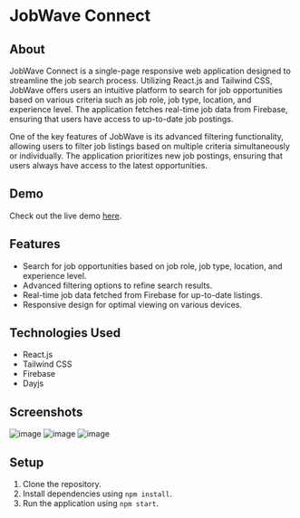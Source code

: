# JobWave Connect

## About

JobWave Connect is a single-page responsive web application designed to streamline the job search process. Utilizing React.js and Tailwind CSS, JobWave offers users an intuitive platform to search for job opportunities based on various criteria such as job role, job type, location, and experience level. The application fetches real-time job data from Firebase, ensuring that users have access to up-to-date job postings.

One of the key features of JobWave is its advanced filtering functionality, allowing users to filter job listings based on multiple criteria simultaneously or individually. The application prioritizes new job postings, ensuring that users always have access to the latest opportunities.

## Demo

Check out the live demo [here](https://jobwave.netlify.app/).

## Features

- Search for job opportunities based on job role, job type, location, and experience level.
- Advanced filtering options to refine search results.
- Real-time job data fetched from Firebase for up-to-date listings.
- Responsive design for optimal viewing on various devices.

## Technologies Used

- React.js
- Tailwind CSS
- Firebase
- Dayjs

## Screenshots

![image](https://github.com/Durjoy1971/JobWave/assets/91456847/2cedbea0-2a91-48da-b88c-d18e6a430362)
![image](https://github.com/Durjoy1971/JobWave/assets/91456847/cd99ee44-8b63-4e18-a8ff-6be560299f7c)
![image](https://github.com/Durjoy1971/JobWave/assets/91456847/e97e74da-69a1-415d-90de-7ee579d50d82)



## Setup

1. Clone the repository.
2. Install dependencies using `npm install`.
3. Run the application using `npm start`.
